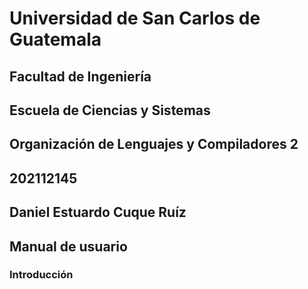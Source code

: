 # Universidad de San Carlos de Guatemala

## Facultad de Ingeniería

## Escuela de Ciencias y Sistemas

## Organización de Lenguajes y Compiladores 2

## 202112145

## Daniel Estuardo Cuque Ruíz

## **Manual de usuario**

### Introducción